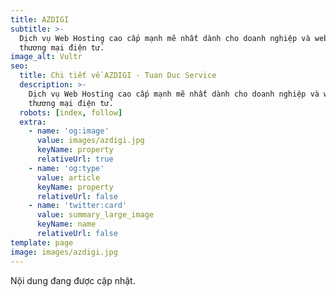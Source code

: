 ```yaml
---
title: AZDIGI
subtitle: >-
  Dịch vụ Web Hosting cao cấp mạnh mẽ nhất dành cho doanh nghiệp và website
  thương mại điện tử.
image_alt: Vultr
seo:
  title: Chi tiết về AZDIGI - Tuan Duc Service
  description: >-
    Dịch vụ Web Hosting cao cấp mạnh mẽ nhất dành cho doanh nghiệp và website
    thương mại điện tử.
  robots: [index, follow]
  extra:
    - name: 'og:image'
      value: images/azdigi.jpg
      keyName: property
      relativeUrl: true
    - name: 'og:type'
      value: article
      keyName: property
      relativeUrl: false
    - name: 'twitter:card'
      value: summary_large_image
      keyName: name
      relativeUrl: false
template: page
image: images/azdigi.jpg
---
```

Nội dung đang được cập nhật.
